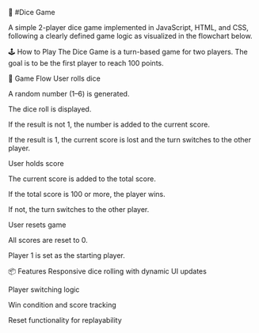🎲 #Dice Game

A simple 2-player dice game implemented in JavaScript, HTML, and CSS, following a clearly defined game logic as visualized in the flowchart below.


🕹 How to Play
The Dice Game is a turn-based game for two players. The goal is to be the first player to reach 100 points.

🔁 Game Flow
User rolls dice

A random number (1–6) is generated.

The dice roll is displayed.

If the result is not 1, the number is added to the current score.

If the result is 1, the current score is lost and the turn switches to the other player.

User holds score

The current score is added to the total score.

If the total score is 100 or more, the player wins.

If not, the turn switches to the other player.

User resets game

All scores are reset to 0.

Player 1 is set as the starting player.

📦 Features
Responsive dice rolling with dynamic UI updates

Player switching logic

Win condition and score tracking

Reset functionality for replayability

